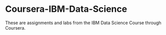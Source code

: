 # Coursera-IBM-Data-Science

These are assignments and labs from the IBM Data Science Course through Coursera.
